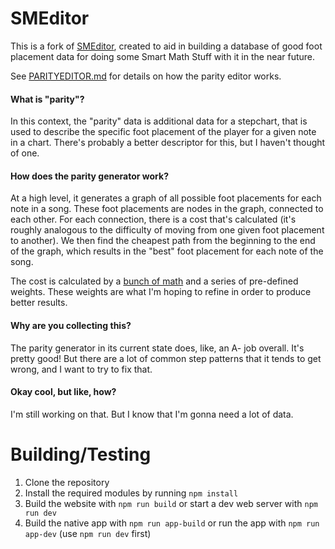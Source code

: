 # SMEditor

This is a fork of [SMEditor](https://tillvit.github.io/smeditor), created to aid in building a database of good foot placement data for doing some Smart Math Stuff with it in the near future.

See [PARITYEDITOR.md](PARITYEDITOR.md) for details on how the parity editor works.

#### What is "parity"?

In this context, the "parity" data is additional data for a stepchart, that is used to describe the specific foot placement of the player for a given note in a chart. There's probably a better descriptor for this, but I haven't thought of one.

#### How does the parity generator work?

At a high level, it generates a graph of all possible foot placements for each note in a song. These foot placements are nodes in the graph, connected to each other. For each connection, there is a cost that's calculated (it's roughly analogous to the difficulty of moving from one given foot placement to another). We then find the cheapest path from the beginning to the end of the graph, which results in the "best" foot placement for each note of the song.

The cost is calculated by a [bunch of math](app/src/util/ParityCost.ts) and a series of pre-defined weights. These weights are what I'm hoping to refine in order to produce better results.

#### Why are you collecting this?

The parity generator in its current state does, like, an A- job overall. It's pretty good! But there are a lot of common step patterns that it tends to get wrong, and I want to try to fix that. 

#### Okay cool, but like, how?

I'm still working on that. But I know that I'm gonna need a lot of data.


# Building/Testing

1. Clone the repository
2. Install the required modules by running `npm install`
3. Build the website with `npm run build` or start a dev web server with `npm run dev`
4. Build the native app with `npm run app-build` or run the app with `npm run app-dev` (use `npm run dev` first)
